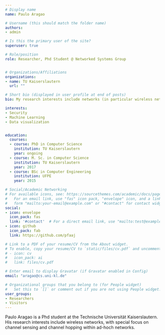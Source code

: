 ```yaml
---
# Display name
name: Paulo Aragao

# Username (this should match the folder name)
authors:
- admin

# Is this the primary user of the site?
superuser: true

# Role/position
role: Researcher, Phd Student @ Networked Systems Group


# Organizations/Affiliations
organizations:
- name: TU Kaiserslautern
  url: ""

# Short bio (displayed in user profile at end of posts)
bio: My research interests include networks (in particular wireless networks).

interests:
- Security 
- Machine Learning 
- Data visualization


education:
  courses:
  - course: PhD in Computer Science 
    institution: TU Kaiserslautern
    year: ongoing
  - course: M. Sc. in Computer Science
    institution: TU Kaiserslautern
    year: 2017
  - course: BSc in Computer Engineering
    institution: UFPE
    year: 2015

# Social/Academic Networking
# For available icons, see: https://sourcethemes.com/academic/docs/page-builder/#icons
#   For an email link, use "fas" icon pack, "envelope" icon, and a link in the
#   form "mailto:your-email@example.com" or "#contact" for contact widget.
social:
- icon: envelope
  icon_pack: fas
  link: '#contact'  # For a direct email link, use "mailto:test@example.org".
- icon: github
  icon_pack: fab
  link: https://github.com/pfaaj

# Link to a PDF of your resume/CV from the About widget.
# To enable, copy your resume/CV to `static/files/cv.pdf` and uncomment the lines below.
# - icon: cv
#   icon_pack: ai
#   link: files/cv.pdf

# Enter email to display Gravatar (if Gravatar enabled in Config)
email: "aragao@cs.uni-kl.de"

# Organizational groups that you belong to (for People widget)
#   Set this to `[]` or comment out if you are not using People widget.
user_groups:
- Researchers
- Visitors
---
```


Paulo Aragao is a Phd student at the Technische Universität Kaiserslautern. His research interests include wireless networks, with special focus on channel sensing and channel hopping within ad-hoch networks. 
